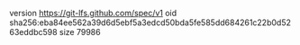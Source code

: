 version https://git-lfs.github.com/spec/v1
oid sha256:eba84ee562a39d6d5ebf5a3edcd50bda5fe585dd684261c22b0d5263eddbc598
size 79986
